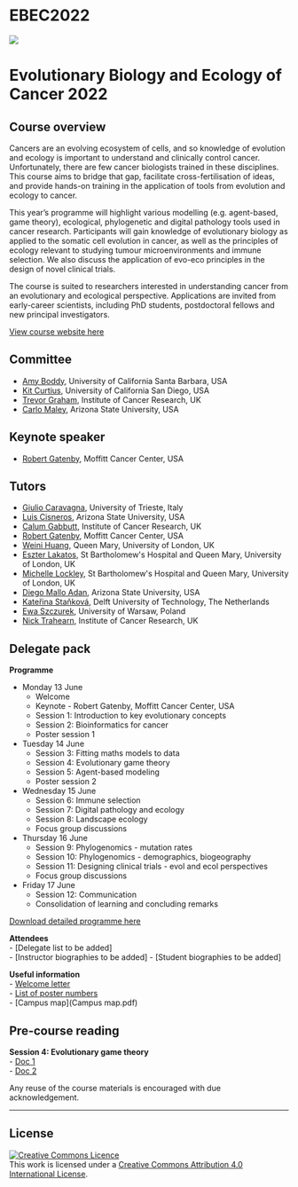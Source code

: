 # EBEC2022

 ![](https://coursesandconferences.wellcomeconnectingscience.org/wp-content/themes/wcc_courses_and_conferences/dist/assets/svg/logo.svg) 
   


# Evolutionary Biology and Ecology of Cancer 2022

## Course overview
Cancers are an evolving ecosystem of cells, and so knowledge of evolution and ecology is important to understand and clinically control cancer. Unfortunately, there are few cancer biologists trained in these disciplines. This course aims to bridge that gap, facilitate cross-fertilisation of ideas, and provide hands-on training in the application of tools from evolution and ecology to cancer.

This year’s programme will highlight various modelling (e.g. agent-based, game theory), ecological, phylogenetic and digital pathology tools used in cancer research. Participants will gain knowledge of evolutionary biology as applied to the somatic cell evolution in cancer, as well as the principles of ecology relevant to studying tumour microenvironments and immune selection. We also discuss the application of evo-eco principles in the design of novel clinical trials.

The course is suited to researchers interested in understanding cancer from an evolutionary and ecological perspective. Applications are invited from early-career scientists, including PhD students, postdoctoral fellows and new principal investigators.

[View course website here](https://coursesandconferences.wellcomeconnectingscience.org/event/evolutionary-biology-and-ecology-of-cancer-20220613/)

## Committee
- [Amy Boddy](https://www.anth.ucsb.edu/people/amy-boddy), University of California Santa Barbara, USA
- [Kit Curtius](https://profiles.ucsd.edu/kathleen.curtius), University of California San Diego, USA
- [Trevor Graham](https://www.icr.ac.uk/our-research/researchers-and-teams/professor-trevor-graham), Institute of Cancer Research, UK
- [Carlo Maley](https://biodesign.asu.edu/carlo-maley), Arizona State University, USA

## Keynote speaker
- [Robert Gatenby](https://moffitt.org/research-science/researchers/robert-gatenby/), Moffitt Cancer Center, USA

## Tutors
- [Giulio Caravagna](https://sites.google.com/site/giuliocaravagna/), University of Trieste, Italy
- [Luis Cisneros](https://biodesign.asu.edu/luis-cisneros), Arizona State University, USA
- [Calum Gabbutt](https://orcid.org/0000-0003-1946-4780), Institute of Cancer Research, UK
- [Robert Gatenby](https://moffitt.org/research-science/researchers/robert-gatenby/), Moffitt Cancer Center, USA
- [Weini Huang](https://www.qmul.ac.uk/maths/profiles/huangw.html), Queen Mary, University of London, UK
- [Eszter Lakatos](https://scholar.google.com/citations?user=RWhQiEoAAAAJ&hl=en), St Bartholomew's Hospital and Queen Mary, University of London, UK
- [Michelle Lockley](https://www.bartscancer.london/staff/dr-michelle-lockley/), St Bartholomew's Hospital and Queen Mary, University of London, UK
- [Diego Mallo Adan](https://isearch.asu.edu/profile/2740266), Arizona State University, USA
- [Kateřina Staňková](https://www.tudelft.nl/tbm/over-de-faculteit/afdelingen/engineering-systems-and-services/people/associate-professors/k-katerina-stankova), Delft University of Technology, The Netherlands
- [Ewa Szczurek](https://www.mimuw.edu.pl/~szczurek/), University of Warsaw, Poland
- [Nick Trahearn](https://www.icr.ac.uk/our-research/research-divisions/division-of-molecular-pathology/evolutionary-genomics-modelling), Institute of Cancer Research, UK

## Delegate pack
**Programme**  
- Monday 13 June
  - Welcome
  - Keynote - Robert Gatenby, Moffitt Cancer Center, USA
  - Session 1: Introduction to key evolutionary concepts
  - Session 2: Bioinformatics for cancer
  - Poster session 1
- Tuesday 14 June
  - Session 3: Fitting maths models to data
  - Session 4: Evolutionary game theory
  - Session 5: Agent-based modeling
  - Poster session 2
- Wednesday 15 June
  - Session 6: Immune selection
  - Session 7: Digital pathology and ecology
  - Session 8: Landscape ecology
  - Focus group discussions
- Thursday 16 June
  - Session 9: Phylogenomics - mutation rates
  - Session 10: Phylogenomics - demographics, biogeography
  - Session 11: Designing clinical trials - evol and ecol perspectives
  - Focus group discussions
- Friday 17 June
  - Session 12: Communication
  - Consolidation of learning and concluding remarks

[Download detailed programme here](EBEC_2022_programme_online.pdf)

**Attendees**  
     - [Delegate list to be added]  
     - [Instructor biographies to be added] 
     - [Student biographies to be added]  

**Useful information**  
     - [Welcome letter](Welcome_letter_EBEC2022.pdf)  
     - [List of poster numbers](EBEC_2022_programme_online.pdf)  
     - [Campus map](Campus map.pdf)  

## Pre-course reading
**Session 4: Evolutionary game theory**  
     - [Doc 1](S4_Evolutionary_game_theory_pre-course_reading_1.pdf)  
     - [Doc 2](S4_Evolutionary_game_theory_pre-course_reading_2.pdf)  
  
  




Any reuse of the course materials is encouraged with due acknowledgement.

******
## License
<a rel="license" href="http://creativecommons.org/licenses/by/4.0/"><img alt="Creative Commons Licence" style="border-width:0" src="https://i.creativecommons.org/l/by/4.0/88x31.png" /></a><br />This work is licensed under a <a rel="license" href="http://creativecommons.org/licenses/by/4.0/">Creative Commons Attribution 4.0 International License</a>.

